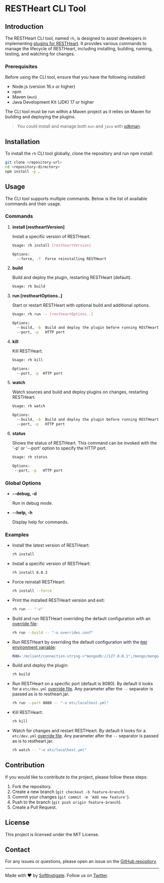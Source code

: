 # RESTHeart CLI Tool

## Introduction

The RESTHeart CLI tool, named `rh`, is designed to assist developers in implementing [plugins for RESTHeart](https://restheart.org/docs/plugins/overview). It provides various commands to manage the lifecycle of RESTHeart, including installing, building, running, testing, and watching for changes.

### Prerequisites

Before using the CLI tool, ensure that you have the following installed:

-   Node.js (version 16.x or higher)
-   npm
-   Maven (`mvn`)
-   Java Development Kit (JDK) 17 or higher

The CLI tool must be run within a Maven project as it relies on Maven for building and deploying the plugins.

> You could install and manage both `mvn` and `java` with [sdkman](https://sdkman.io/).

## Installation

To install the `rh` CLI tool globally, clone the repository and run npm install:

```sh
git clone <repository-url>
cd <repository-directory>
npm install -g .
```

## Usage

The CLI tool supports multiple commands. Below is the list of available commands and their usage.

### Commands

1. **install [restheartVersion]**

    Install a specific version of RESTHeart.

    ```sh
    Usage: rh install [restheartVersion]

    Options:
      --force, -f  Force reinstalling RESTHeart
    ```

2. **build**

    Build and deploy the plugin, restarting RESTHeart (default).

    ```sh
    Usage: rh build
    ```

3. **run [restheartOptions..]**

    Start or restart RESTHeart with optional build and additional options.

    ```sh
    Usage: rh run -- [restheartOptions..]

    Options:
      --build, -b  Build and deploy the plugin before running RESTHeart
      --port, -p   HTTP port
    ```

4. **kill**

    Kill RESTHeart.

    ```sh
    Usage: rh kill

    Options:
      --port, -p  HTTP port
    ```

5. **watch**

    Watch sources and build and deploy plugins on changes, restarting RESTHeart.

    ```sh
    Usage: rh watch

    Options:
      --build, -b  Build and deploy the plugin before running RESTHeart
      --port, -p   HTTP port
    ```

6. **status**

   Shows the status of RESTHeart. This command can be invoked with the '-p' or '--port' option to specify the HTTP port.

   ```sh
   Usage: rh status

   Options:
    --port, -p   HTTP port

### Global Options

-   **--debug, -d**

    Run in debug mode.

-   **--help, -h**

    Display help for commands.

### Examples

-   Install the latest version of RESTHeart:

    ```sh
    rh install
    ```

-   Install a specific version of RESTHeart:

    ```sh
    rh install 8.0.3
    ```

-   Force reinstall RESTHeart:

    ```sh
    rh install --force
    ```

-   Print the installed RESTHeart version and exit:

    ```sh
    rh run -- "-v"
    ```

-   Build and run RESTHeart overriding the default configuration with an [override file](https://restheart.org/docs/configuration#modify-the-configuration-with-an-override-file):

    ```sh
    rh run --build -- "-o overrides.conf"
    ```

-   Run RESTHeart by overriding the default configuration with the [`RHO` environment variable](https://restheart.org/docs/configuration#modify-the-configuration-with-the-rho-env-var):

    ```sh
    RHO='/mclient/connection-string->"mongodb://127.0.0.1";/mongo/mongo-mounts[1]->{"where: "/api", "what": "mydb"}' rh run
    ```


-   Build and deploy the plugin:

    ```sh
    rh build
    ```

-   Run RESTHeart on a specific port (default is 8080). By default it looks for a `etc/dev.yml` [override file](https://restheart.org/docs/configuration#modify-the-configuration-with-an-override-file). Any parameter after the `--` separator is passed as is to restheart.jar.

    ```sh
    rh run --port 8080 -- "-o etc/localhost.yml"
    ```

-   Kill RESTHeart:

    ```sh
    rh kill
    ```

-   Watch for changes and restart RESTHeart. By default it looks for a `etc/dev.yml` [override file](https://restheart.org/docs/configuration#modify-the-configuration-with-an-override-file). Any parameter after the `--` separator is passed as is to restheart.jar.

    ```sh
    rh watch -- "-o etc/localhost.yml"
    ```

## Contribution

If you would like to contribute to the project, please follow these steps:

1. Fork the repository.
2. Create a new branch (`git checkout -b feature-branch`).
3. Commit your changes (`git commit -m 'Add new feature'`).
4. Push to the branch (`git push origin feature-branch`).
5. Create a Pull Request.

## License

This project is licensed under the MIT License.

## Contact

For any issues or questions, please open an issue on the [GitHub repository](repository-url).

---

Made with :heart: by [SoftInstigate](https://www.softinstigate.com). Follow us on [Twitter](https://twitter.com/softinstigate).
